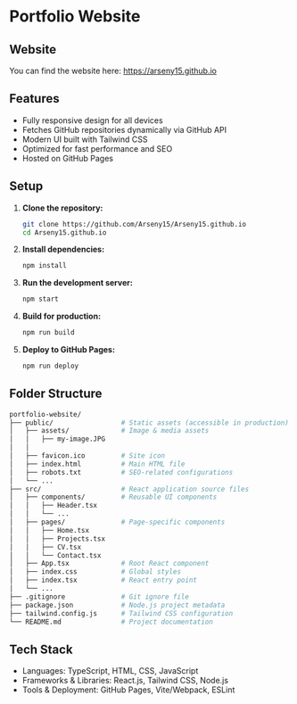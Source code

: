 # Portfolio Website 

<!-- Updated: $(date) -->

## Website
You can find the website here: https://arseny15.github.io 


## Features
- Fully responsive design for all devices
- Fetches GitHub repositories dynamically via GitHub API
- Modern UI built with Tailwind CSS
- Optimized for fast performance and SEO
- Hosted on GitHub Pages

## Setup

1. **Clone the repository:**

    ```bash
    git clone https://github.com/Arseny15/Arseny15.github.io
    cd Arseny15.github.io
    ```

2. **Install dependencies:**

    ```bash
    npm install
    ```

3. **Run the development server:**

    ```bash
    npm start
    ```

4. **Build for production:**

    ```bash
    npm run build
    ```

5. **Deploy to GitHub Pages:**

    ```bash
    npm run deploy
    ```

## Folder Structure

```bash
portfolio-website/
├── public/                 # Static assets (accessible in production)
│   ├── assets/             # Image & media assets
│   │   ├── my-image.JPG
│   │   
│   ├── favicon.ico         # Site icon
│   ├── index.html          # Main HTML file
│   ├── robots.txt          # SEO-related configurations
│   └── ...
├── src/                    # React application source files
│   ├── components/         # Reusable UI components
│   │   ├── Header.tsx
│   │   └── ...
│   ├── pages/              # Page-specific components
│   │   ├── Home.tsx
│   │   ├── Projects.tsx
│   │   ├── CV.tsx
│   │   └── Contact.tsx
│   ├── App.tsx             # Root React component
│   ├── index.css           # Global styles
│   ├── index.tsx           # React entry point
│   └── ...
├── .gitignore              # Git ignore file
├── package.json            # Node.js project metadata
├── tailwind.config.js      # Tailwind CSS configuration
└── README.md               # Project documentation
```


## Tech Stack

- Languages: TypeScript, HTML, CSS, JavaScript
- Frameworks & Libraries: React.js, Tailwind CSS, Node.js
- Tools & Deployment: GitHub Pages, Vite/Webpack, ESLint
